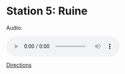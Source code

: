 
# Station 5: Ruine

Audio: 

<audio controls>
  <source src="https://github.com/kipppunkte/kipppunkte/raw/gh-pages/assets/5_Ruine.mp3" type="audio/mpeg">
  Your browser does not support the audio tag.
</audio>


[Directions](https://www.google.com/maps/dir/?api=1&travelmode=walking&destination=47.8004857,13.021386)